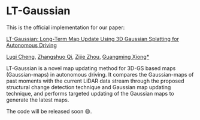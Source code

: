 # LT-Gaussian 
This is the official implementation for our paper:

[LT-Gaussian: Long-Term Map Update Using 3D Gaussian Splatting for Autonomous Driving](https://arxiv.org/html/2508.01704v1)

[Luqi Cheng](https://github.com/ChengLuqi), [Zhangshuo Qi](https://github.com/QiZS-BIT), [Zijie Zhou](https://github.com/ZhouZijie77), [Guangming Xiong*](https://ieeexplore.ieee.org/author/37286205000)

LT-Gaussian is a novel map updating method for 3D-GS based maps (Gaussian-maps) in autonomous driving. It compares the Gaussian-maps of past moments with the current LiDAR data stream through the proposed structural change detection technique and Gaussian map updating technique, and performs targeted updating of the Gaussian maps to generate the latest maps.

The code will be released soon :smile:.
